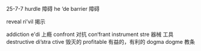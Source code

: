 25-7-7
hurdle 障碍 he ‘de
    barrier 障碍

reveal ri’vil 揭示

addiction  e'di   上瘾
confront 对抗  con‘frant
instrument stre 器械 工具
destructive di’stra ctive 毁灭的
profitable  有益的，有利的
dogma dogme 教条